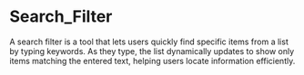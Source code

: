 # Search_Filter
A search filter is a tool that lets users quickly find specific items from a list by typing keywords. 
As they type, the list dynamically updates to show only items matching the entered text, helping users locate information efficiently.
